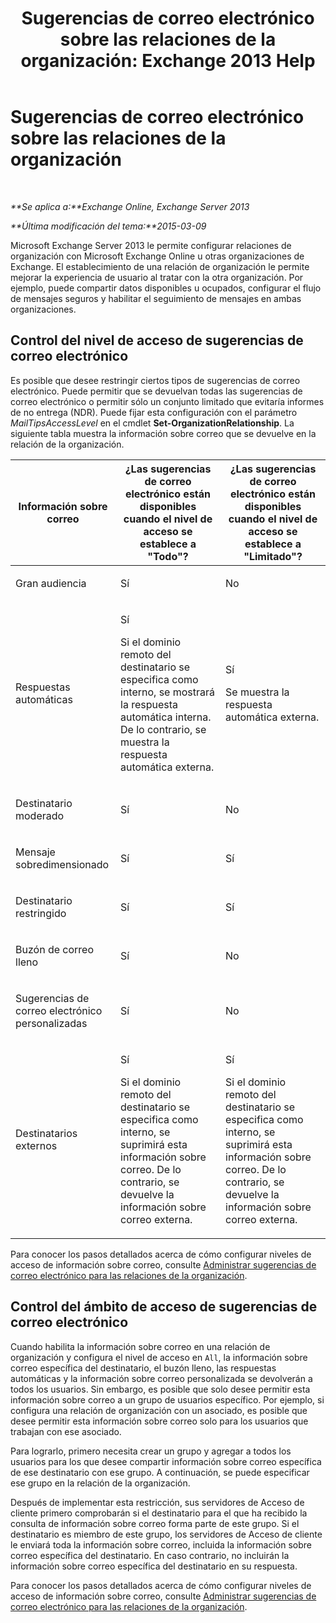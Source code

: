 ﻿---
title: 'Sugerencias de correo electrónico sobre las relaciones de la organización: Exchange 2013 Help'
TOCTitle: Sugerencias de correo electrónico sobre las relaciones de la organización
ms:assetid: 1784256f-abe1-4503-b8c4-26d544b73452
ms:mtpsurl: https://technet.microsoft.com/es-es/library/JJ670165(v=EXCHG.150)
ms:contentKeyID: 49895493
ms.date: 05/22/2018
mtps_version: v=EXCHG.150
ms.translationtype: MT
---

# Sugerencias de correo electrónico sobre las relaciones de la organización

 

_**Se aplica a:**Exchange Online, Exchange Server 2013_

_**Última modificación del tema:**2015-03-09_

Microsoft Exchange Server 2013 le permite configurar relaciones de organización con Microsoft Exchange Online u otras organizaciones de Exchange. El establecimiento de una relación de organización le permite mejorar la experiencia de usuario al tratar con la otra organización. Por ejemplo, puede compartir datos disponibles u ocupados, configurar el flujo de mensajes seguros y habilitar el seguimiento de mensajes en ambas organizaciones.

## Control del nivel de acceso de sugerencias de correo electrónico

Es posible que desee restringir ciertos tipos de sugerencias de correo electrónico. Puede permitir que se devuelvan todas las sugerencias de correo electrónico o permitir sólo un conjunto limitado que evitaría informes de no entrega (NDR). Puede fijar esta configuración con el parámetro *MailTipsAccessLevel* en el cmdlet **Set-OrganizationRelationship**. La siguiente tabla muestra la información sobre correo que se devuelve en la relación de la organización.


<table>
<colgroup>
<col style="width: 33%" />
<col style="width: 33%" />
<col style="width: 33%" />
</colgroup>
<thead>
<tr class="header">
<th>Información sobre correo</th>
<th>¿Las sugerencias de correo electrónico están disponibles cuando el nivel de acceso se establece a &quot;Todo&quot;?</th>
<th>¿Las sugerencias de correo electrónico están disponibles cuando el nivel de acceso se establece a &quot;Limitado&quot;?</th>
</tr>
</thead>
<tbody>
<tr class="odd">
<td><p>Gran audiencia</p></td>
<td><p>Sí</p></td>
<td><p>No</p></td>
</tr>
<tr class="even">
<td><p>Respuestas automáticas</p></td>
<td><p>Sí</p>
<p>Si el dominio remoto del destinatario se especifica como interno, se mostrará la respuesta automática interna. De lo contrario, se muestra la respuesta automática externa.</p></td>
<td><p>Sí</p>
<p>Se muestra la respuesta automática externa.</p></td>
</tr>
<tr class="odd">
<td><p>Destinatario moderado</p></td>
<td><p>Sí</p></td>
<td><p>No</p></td>
</tr>
<tr class="even">
<td><p>Mensaje sobredimensionado</p></td>
<td><p>Sí</p></td>
<td><p>Sí</p></td>
</tr>
<tr class="odd">
<td><p>Destinatario restringido</p></td>
<td><p>Sí</p></td>
<td><p>Sí</p></td>
</tr>
<tr class="even">
<td><p>Buzón de correo lleno</p></td>
<td><p>Sí</p></td>
<td><p>No</p></td>
</tr>
<tr class="odd">
<td><p>Sugerencias de correo electrónico personalizadas</p></td>
<td><p>Sí</p></td>
<td><p>No</p></td>
</tr>
<tr class="even">
<td><p>Destinatarios externos</p></td>
<td><p>Sí</p>
<p>Si el dominio remoto del destinatario se especifica como interno, se suprimirá esta información sobre correo. De lo contrario, se devuelve la información sobre correo externa.</p></td>
<td><p>Sí</p>
<p>Si el dominio remoto del destinatario se especifica como interno, se suprimirá esta información sobre correo. De lo contrario, se devuelve la información sobre correo externa.</p></td>
</tr>
</tbody>
</table>


Para conocer los pasos detallados acerca de cómo configurar niveles de acceso de información sobre correo, consulte [Administrar sugerencias de correo electrónico para las relaciones de la organización](manage-mailtips-for-organization-relationships-exchange-2013-help.md).

## Control del ámbito de acceso de sugerencias de correo electrónico

Cuando habilita la información sobre correo en una relación de organización y configura el nivel de acceso en `All`, la información sobre correo específica del destinatario, el buzón lleno, las respuestas automáticas y la información sobre correo personalizada se devolverán a todos los usuarios. Sin embargo, es posible que solo desee permitir esta información sobre correo a un grupo de usuarios específico. Por ejemplo, si configura una relación de organización con un asociado, es posible que desee permitir esta información sobre correo solo para los usuarios que trabajan con ese asociado.

Para lograrlo, primero necesita crear un grupo y agregar a todos los usuarios para los que desee compartir información sobre correo específica de ese destinatario con ese grupo. A continuación, se puede especificar ese grupo en la relación de la organización.

Después de implementar esta restricción, sus servidores de Acceso de cliente primero comprobarán si el destinatario para el que ha recibido la consulta de información sobre correo forma parte de este grupo. Si el destinatario es miembro de este grupo, los servidores de Acceso de cliente le enviará toda la información sobre correo, incluida la información sobre correo específica del destinatario. En caso contrario, no incluirán la información sobre correo específica del destinatario en su respuesta.

Para conocer los pasos detallados acerca de cómo configurar niveles de acceso de información sobre correo, consulte [Administrar sugerencias de correo electrónico para las relaciones de la organización](manage-mailtips-for-organization-relationships-exchange-2013-help.md).

